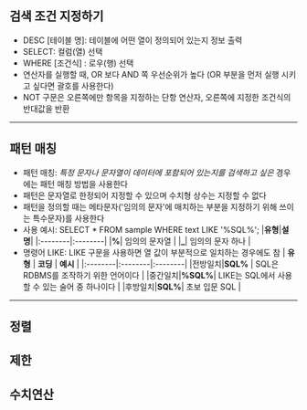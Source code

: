 ## 검색 조건 지정하기
- DESC [테이블 명]: 테이블에 어떤 열이 정의되어 있는지 정보 출력
- SELECT: 컬럼(열) 선택
- WHERE [조건식] : 로우(행) 선택
- 연산자를 실행할 때, OR 보다 AND 쪽 우선순위가 높다 (OR 부분을 먼저 실행 시키고 싶다면 괄호를 사용한다)
- NOT 구문은 오른쪽에만 항목을 지정하는 단항 연산자, 오른쪽에 지정한 조건식의 반대값을 반환
---
## 패턴 매칭
- 패턴 매칭: *특정 문자나 문자열이 데이터에 포함되어 있는지를 검색하고 싶은* 경우에는 패턴 매칭 방법을 사용한다
- 패턴은 문자열로 한정되어 지정할 수 있으며 수치형 상수는 지정할 수 없다
- 패턴을 정의할 때는 메타문자('임의의 문자'에 매치하는 부분을 지정하기 위해 쓰이는 특수문자)를 사용한다
- 사용 예시: SELECT * FROM sample WHERE text LIKE '%SQL%';
|**유형**|**설명**|
|:--------|:--------|
|**%**| 임의의 문자열 |
|**_**| 임의의 문자 하나 |
- 명령어 LIKE: LIKE 구문을 사용하면 열 값이 부분적으로 일치하는 경우에도 참
|  **유형** |  **코딩** |  **예시** |
|:--------|:--------|:--------|
|전방일치|**SQL%** | SQL은 RDBMS를 조작하기 위한 언어이다 |
|중간일치|**%SQL%**| LIKE는 SQL에서 사용할 수 있는 술어 중 하나이다 |
|후방일치|**SQL%**| 초보 입문 SQL |
---
## 정렬

## 제한

## 수치연산
